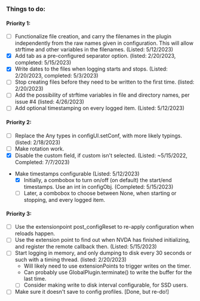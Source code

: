 ### Things to do:

#### Priority 1:

* [ ] Functionalize file creation, and carry the filenames in the plugin independently from the raw names given in configuration. This will allow strftime and other variables in the filenames. (Listed: 5/12/2023)
* [X] Add tab as a pre-configured separator option. (listed: 2/20/2023, completed: 5/15/2023)
* [X] Write dates to the files when logging starts and stops. (Listed: 2/20/2023, completed: 5/3/2023)
* [ ] Stop creating files before they need to be written to the first time. (listed: 2/20/2023)
* [ ] Add the possibility of strftime variables in file and directory names, per issue #4 (listed: 4/26/2023)
* [ ] Add optional timestamping on every logged item. (Listed: 5/12/2023)

#### Priority 2:

* [ ] Replace the Any types in configUI.setConf, with more likely typings. (listed: 2/18/2023)
* [ ] Make rotation work.
* [X] Disable the custom field, if custom isn't selected. (Listed: ~5/15/2022, Completed: 7/7/2023)
* Make timestamps configurable (Listed: 5/12/2023)
    + [X] Initially, a combobox to turn on/off (on default) the start/end timestamps. Use an int in configObj. (Completed: 5/15/2023)
    + [ ] Later, a combobox to choose between None, when starting or stopping, and every logged item.

#### Priority 3:

* [ ] Use the extensionpoint post_configReset to re-apply configuration when reloads happen.
* [ ] Use the extension point to find out when NVDA has finished initializing, and register the remote callback then. (Listed: 5/15/2023)
* [ ] Start logging in memory, and only dumping to disk every 30 seconds or such with a timing thread. (listed: 2/20/2023)
    + Will likely need to use extensionPoints to trigger writes on the timer.
    + Can probably use GlobalPlugin.terminate() to write the buffer for the last time.
    + [ ] Consider making write to disk interval configurable, for SSD users.
* [ ] Make sure it doesn't save to config profiles. [Done, but re-do!]
